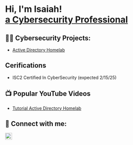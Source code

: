<h1>Hi, I'm Isaiah! <br/> <a href="https://www.linkedin.com/in/isaiah-benjamin-409683206/"> a Cybersecurity Professional</a>
  
  


<h2>👨‍💻 Cybersecurity Projects:</h2>


- [Active Directory Homelab](https://github.com/Ibenjamin326/Active-Directory-Lab)
<h2> Cerifications </h2>

- ISC2 Certified In CyberSecurity (expected 2/15/25)
<h2>📺 Popular YouTube Videos</h2>

- [Tutorial Active Directory Homelab](https://www.youtube.com/watch?v=a83ASGn_V_s)


<h2> 🤳 Connect with me:</h2>


[<img align="left" alt="JoshMadakor | LinkedIn" width="22px" src="https://cdn.jsdelivr.net/npm/simple-icons@v3/icons/linkedin.svg" />][linkedin]



[linkedin]: https://www.linkedin.com/in/isaiah-benjamin-409683206/

<!--
**joshmadakor1/joshmadakor1** is a ✨ _special_ ✨ repository because its `README.md` (this file) appears on your GitHub profile.

Here are some ideas to get you started:

- 🔭 I’m currently working on ...
- 🌱 I’m currently learning ...
- 👯 I’m looking to collaborate on ...
- 🤔 I’m looking for help with ...
- 💬 Ask me about ...
- 📫 How to reach me: ...
- 😄 Pronouns: ...
- ⚡ Fun fact: ...
-->

